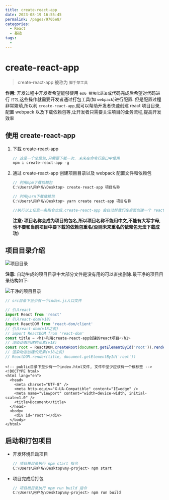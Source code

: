 ```yaml
---
title: create-react-app
date: 2023-08-19 16:55:45
permalink: /pages/9705e8/
categories:
  - React
  - 基础
tags:
  -
---
```

# create-react-app

> create-react-app 被称为 `脚手架工具`

**作用:** 开发过程中开发者希望能够使用 `es6 模块化语法`或代码完成后希望对代码进行 `打包`,这些操作就需要开发者通过打包工具(如 `webpack`)进行配置. 但是配置过程非常繁琐,所以利 `create-react-app`,就可以帮助开发者快速创建 react 项目目录,配置 webpack 以及下载依赖包等,让开发者只需要关注项目的业务流程,提高开发效率

## 使用 create-react-app

1. 下载 create-react-app

   ```JavaScript
   // 这是一个全局包,只需要下载一次. 未来在命令行窗口中使用
   npm i create-react-app -g
   ```
2. 通过 create-react-app 创建项目目录以及 webpack 配置文件和依赖包

   ```JavaScript
   // 利用npm下载依赖包
   C:\Users\用户名\Desktop> create-react-app 项目名称

   // 利用yarn下载依赖包
   C:\Users\用户名\Desktop> yarn create react-app 项目名称

   //执行以上任意一条指令之后,create-react-app 会自动帮我们在桌面创建一个 react 项目
   ```

   **注意: 项目名称会成为项目的包名,所以项目名称不能用中文,不能有大写字母,也不要和当前项目中要下载的依赖包重名(否则未来重名的依赖包无法下载成功)**

## 项目目录介绍

![项目目录](import/images/project.png)

**注意:**
自动生成的项目目录中大部分文件是没有用的可以直接删除.最干净的项目目录结构如下:

![干净的项目目录](import/images/simple-project.png)

```JavaScript
// src目录下至少有一个index.js入口文件

// 引入react
import React from 'react'
// 引入react-dom(v18)
import ReactDOM from 'react-dom/client'
// 引入react-dom(v18之前)
// import ReactDOM from 'react-dom'
const title = <h1>利用create-react-app创建的react项目</h1>
// 渲染动态创建的元素(v18)
const root = ReactDOM.createRoot(document.getElementById('root')).render(title)
// 渲染动态创建的元素(v18之前)
// ReactDOM.render(title, document.getElementById('root'))
```

```Plain
<!-- public目录下至少有一个index.html文件, 文件中至少应该有一个根标签 -->
<!DOCTYPE html>
<html lang="en">
  <head>
    <meta charset="UTF-8" />
    <meta http-equiv="X-UA-Compatible" content="IE=edge" />
    <meta name="viewport" content="width=device-width, initial-scale=1.0" />
    <title>Document</title>
  </head>
  <body>
    <div id="root"></div>
  </body>
</html>
```

## 启动和打包项目

- 开发环境启动项目

  ```JavaScript
  // 项目根目录执行 npm start 指令
  C:\Users\用户名\Desktop\my-project> npm start
  ```
- 项目完成后打包

  ```JavaScript
  // 项目根目录执行 npm run build 指令
  C:\Users\用户名\Desktop\my-project> npm run build
  ```
